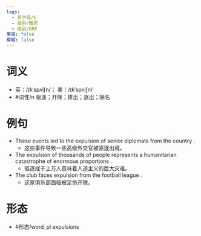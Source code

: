 ```yaml
---
tags:
  - 首字母/E
  - 级别/雅思
  - 级别/GRE
掌握: false
模糊: false
---
```

# 词义
- 英：/ɪkˈspʌlʃn/； 美：/ɪkˈspʌlʃn/
- #词性/n  驱逐；开除；排出；逐出；除名
# 例句
- These events led to the expulsion of senior diplomats from the country .
	- 这些事件导致一些高级外交官被驱逐出境。
- The expulsion of thousands of people represents a humanitarian catastrophe of enormous proportions .
	- 驱逐成千上万人意味着人道主义的巨大灾难。
- The club faces expulsion from the football league .
	- 这家俱乐部面临被足协开除。
# 形态
- #形态/word_pl expulsions
